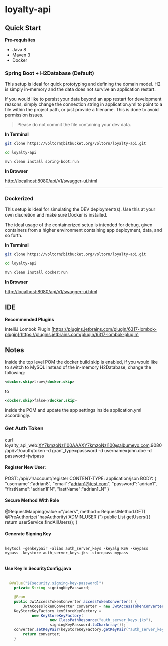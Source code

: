 # loyalty-api


## Quick Start

**Pre-requisites**

- Java 8
- Maven 3
- Docker


### Spring Boot + H2Database (Default)

This setup is ideal for quick prototyping and defining the domain model. H2 is
simply in-memory and the data does not survive an application restart.

If you would like to persist your data beyond an app restart for development
reasons, simply change the connection string in application.yml to point to a
file within the project path, or just provide a filename. This is done to avoid
permission issues.

> Please do not commit the file containing your dev data.

**In Terminal**
```bash
git clone https://voltorn@bitbucket.org/voltorn/loyalty-api.git

cd loyalty-api

mvn clean install spring-boot:run
```

**In Browser**

[http://localhost:8080/api/v1/swagger-ui.html](http://localhost:8080/api/v1/swagger-ui.html)


---


### Dockerized

This setup is ideal for simulating the DEV deployment(s). Use this at your own
discretion and make sure Docker is installed.

The ideal usage of the containerized setup is intended for debug, given
containers from a higher environment containing app deployment, data,
and so forth.

**In Terminal**
```bash
git clone https://voltorn@bitbucket.org/voltorn/loyalty-api.git

cd loyalty-api

mvn clean install docker:run
```

**In Browser**

[http://localhost:8080/api/v1/swagger-ui.html](http://localhost:8080/api/v1/swagger-ui.html)

## IDE

**Recommended Plugins**

IntelliJ Lombok Plugin
[https://plugins.jetbrains.com/plugin/6317-lombok-plugin](https://plugins.jetbrains.com/plugin/6317-lombok-plugin)



## Notes

Inside the top level POM the docker build skip is enabled, if you would like to switch to MySQL instead of the in-memory H2Database, change the following:

```xml
<docker.skip>true</docker.skip>
```

to

```xml
<docker.skip>false</docker.skip>
```

inside the POM and update the app settings inside application.yml accordingly.  


### Get Auth Token 

curl loyalty_api_web:XY7kmzoNzl100AAAXY7kmzoNzl100@albumevo.com:9080/api/v1/oauth/token -d grant_type=password -d username=john.doe -d password=jwtpass

#### Register New User:

POST: /api/v1/account/register
CONTENT-TYPE: application/json
BODY:
{
    "username":"adrian8",
    "email":"adrian1@test.com",
    "password":"adrian1",
    "firstName":"adrian1FN",
    "lastName":"adrian1LN"
}

#### Secure Method With Role
@RequestMapping(value ="/users", method = RequestMethod.GET)
@PreAuthorize("hasAuthority('ADMIN_USER')")
public List<User> getUsers(){
  return userService.findAllUsers();
}

#### Generate Signing Key 

```shell

keytool -genkeypair -alias auth_server_keys -keyalg RSA -keypass mypass -keystore auth_server_keys.jks -storepass mypass


```

#### Use Key In SecurityConfig.java

```java

  @Value("${security.signing-key-password}")
	private String signingKeyPassword;

	@Bean
	public JwtAccessTokenConverter accessTokenConverter() {
		JwtAccessTokenConverter converter = new JwtAccessTokenConverter();
    KeyStoreKeyFactory keyStoreKeyFactory =
            new KeyStoreKeyFactory(
                    new ClassPathResource("auth_server_keys.jks"),
                    signingKeyPassword.toCharArray());
    converter.setKeyPair(keyStoreKeyFactory.getKeyPair("auth_server_keys"));
		return converter;
	}

``` 
